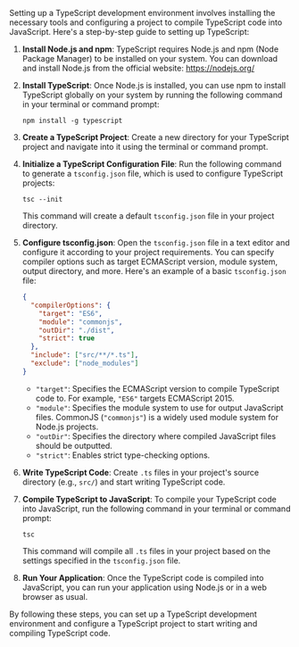 Setting up a TypeScript development environment involves installing the necessary tools and configuring a project to compile TypeScript code into JavaScript. Here's a step-by-step guide to setting up TypeScript:

1. **Install Node.js and npm**: TypeScript requires Node.js and npm (Node Package Manager) to be installed on your system. You can download and install Node.js from the official website: https://nodejs.org/

2. **Install TypeScript**: Once Node.js is installed, you can use npm to install TypeScript globally on your system by running the following command in your terminal or command prompt:

    ```
    npm install -g typescript
    ```

3. **Create a TypeScript Project**: Create a new directory for your TypeScript project and navigate into it using the terminal or command prompt.

4. **Initialize a TypeScript Configuration File**: Run the following command to generate a `tsconfig.json` file, which is used to configure TypeScript projects:

    ```
    tsc --init
    ```

   This command will create a default `tsconfig.json` file in your project directory.

5. **Configure tsconfig.json**: Open the `tsconfig.json` file in a text editor and configure it according to your project requirements. You can specify compiler options such as target ECMAScript version, module system, output directory, and more. Here's an example of a basic `tsconfig.json` file:

    ```json
    {
      "compilerOptions": {
        "target": "ES6",
        "module": "commonjs",
        "outDir": "./dist",
        "strict": true
      },
      "include": ["src/**/*.ts"],
      "exclude": ["node_modules"]
    }
    ```

   - `"target"`: Specifies the ECMAScript version to compile TypeScript code to. For example, `"ES6"` targets ECMAScript 2015.
   - `"module"`: Specifies the module system to use for output JavaScript files. CommonJS (`"commonjs"`) is a widely used module system for Node.js projects.
   - `"outDir"`: Specifies the directory where compiled JavaScript files should be outputted.
   - `"strict"`: Enables strict type-checking options.

6. **Write TypeScript Code**: Create `.ts` files in your project's source directory (e.g., `src/`) and start writing TypeScript code.

7. **Compile TypeScript to JavaScript**: To compile your TypeScript code into JavaScript, run the following command in your terminal or command prompt:

    ```
    tsc
    ```

   This command will compile all `.ts` files in your project based on the settings specified in the `tsconfig.json` file.

8. **Run Your Application**: Once the TypeScript code is compiled into JavaScript, you can run your application using Node.js or in a web browser as usual.

By following these steps, you can set up a TypeScript development environment and configure a TypeScript project to start writing and compiling TypeScript code.